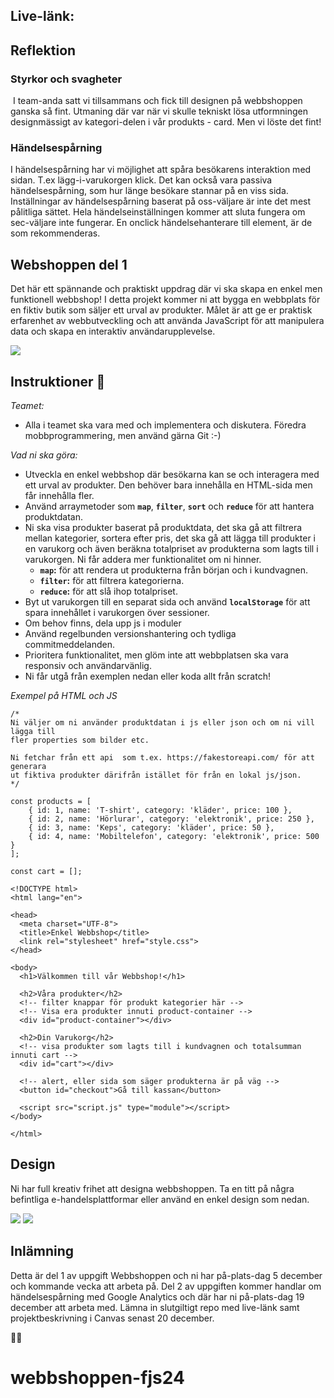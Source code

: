 ## Live-länk: 

## Reflektion
### Styrkor och svagheter
 I team-anda satt vi tillsammans och fick till designen på webbshoppen ganska så fint. Utmaning där var när vi skulle tekniskt lösa utformningen designmässigt av kategori-delen i vår produkts - card. Men vi löste det fint!

### Händelsespårning
I händelsespårning har vi möjlighet att spåra besökarens interaktion med sidan. T.ex lägg-i-varukorgen klick. Det kan också vara passiva händelsespårning, som hur länge besökare stannar på en viss sida. Inställningar av händelsespårning baserat på oss-väljare är inte det mest pålitliga sättet. Hela händelseinställningen kommer att sluta fungera om sec-väljare inte fungerar. En onclick händelsehanterare till element, är de som rekommenderas.

## **Webshoppen del 1**

Det här ett spännande och praktiskt uppdrag där vi ska skapa en enkel men funktionell webbshop! I detta projekt kommer ni att bygga en webbplats för en fiktiv butik som säljer ett urval av produkter. Målet är att ge er praktisk erfarenhet av webbutveckling och att använda JavaScript för att manipulera data och skapa en interaktiv användarupplevelse.

![](https://github.com/chasacademy-sandra-larsson/boilerroom-webshoppen/blob/main/inspo.png)

## **Instruktioner** 👋

*Teamet:*
* Alla i teamet ska vara med och implementera och diskutera. Föredra mobbprogrammering, men använd gärna Git :-)

*Vad ni ska göra:*
- Utveckla en enkel webbshop där besökarna kan se och interagera med ett urval av produkter. Den behöver bara innehålla en HTML-sida men får innehålla fler.
- Använd arraymetoder som **`map`**, **`filter`**, **`sort`** och **`reduce`** för att hantera produktdatan.
- Ni ska visa produkter baserat på produktdata, det ska gå att filtrera mellan kategorier, sortera efter pris, det ska gå att lägga till produkter i en varukorg och även beräkna totalpriset av produkterna som lagts till i varukorgen. Ni får addera mer funktionalitet om ni hinner.
    - **`map`:** för att rendera ut produkterna från början och i kundvagnen.
    - **`filter`:** för att filtrera kategorierna.
    - **`reduce`:** för att slå ihop totalpriset.
- Byt ut varukorgen till en separat sida och använd **`localStorage`** för att spara innehållet i varukorgen över sessioner.
- Om behov finns, dela upp js i moduler
- Använd regelbunden versionshantering och tydliga commitmeddelanden. 
- Prioritera funktionalitet, men glöm inte att webbplatsen ska vara responsiv och användarvänlig.
- Ni får utgå från exemplen nedan eller koda allt från scratch!

*Exempel på HTML och JS*
```
/* 
Ni väljer om ni använder produktdatan i js eller json och om ni vill lägga till 
fler properties som bilder etc.

Ni fetchar från ett api  som t.ex. https://fakestoreapi.com/ för att generara
ut fiktiva produkter därifrån istället för från en lokal js/json.
*/

const products = [
    { id: 1, name: 'T-shirt', category: 'kläder', price: 100 },
    { id: 2, name: 'Hörlurar', category: 'elektronik', price: 250 },
    { id: 3, name: 'Keps', category: 'kläder', price: 50 },
    { id: 4, name: 'Mobiltelefon', category: 'elektronik', price: 500 }
];

const cart = [];
```
```
<!DOCTYPE html>
<html lang="en">

<head>
  <meta charset="UTF-8">
  <title>Enkel Webbshop</title>
  <link rel="stylesheet" href="style.css">
</head>

<body>
  <h1>Välkommen till vår Webbshop!</h1>
	  
  <h2>Våra produkter</h2>
  <!-- filter knappar för produkt kategorier här -->
  <!-- Visa era produkter innuti product-container -->
  <div id="product-container"></div>

  <h2>Din Varukorg</h2>
  <!-- visa produkter som lagts till i kundvagnen och totalsumman innuti cart -->
  <div id="cart"></div>
	
  <!-- alert, eller sida som säger produkterna är på väg -->
  <button id="checkout">Gå till kassan</button>
	
  <script src="script.js" type="module"></script>
</body>

</html>
```
## **Design**

Ni har full kreativ frihet att designa webbshoppen. Ta en titt på några befintliga e-handelsplattformar eller använd en enkel design som nedan.

![](https://github.com/chasacademy-sandra-larsson/boilerroom-webshoppen/blob/main/inspo2.png)
![](https://github.com/chasacademy-sandra-larsson/boilerroom-webshoppen/blob/main/inspo3.png)

## **Inlämning**

Detta är del 1 av uppgift Webbshoppen och ni har på-plats-dag 5 december och kommande vecka att arbeta på. 
Del 2 av uppgiften kommer handlar om händelsespårning med Google Analytics och där har ni på-plats-dag 19 december att arbeta med. 
Lämna in slutgiltigt repo med live-länk samt projektbeskrivning i Canvas senast 20 december.
 
 💫🚀
# webbshoppen-fjs24
